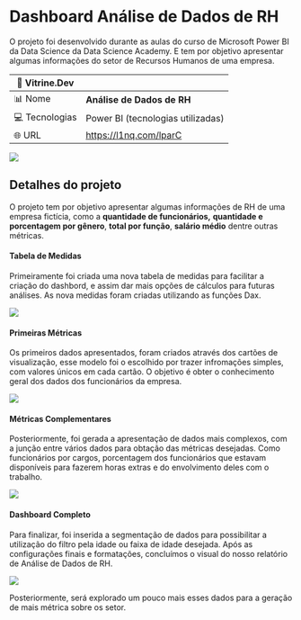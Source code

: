 # Dashboard Análise de Dados de RH

O projeto foi desenvolvido durante as aulas do curso de Microsoft Power BI da Data Science da Data Science Academy. E tem por objetivo apresentar algumas informações do setor de Recursos Humanos de uma empresa.

| :rocket: Vitrine.Dev |    |
| -------------  | --- |
| :bar_chart: Nome        | **Análise de Dados de RH**
| :computer: Tecnologias | Power BI (tecnologias utilizadas)
| :globe_with_meridians: URL         | https://l1nq.com/lparC


<!-- Inserir imagem com a #vitrinedev ao final do link -->
![](https://github.com/gitmattalves/Dashboard_analise_de_dados_de_RH/blob/main/postrh_blog-768x480.png#vitrinedev)

## Detalhes do projeto

O projeto tem por objetivo apresentar algumas informações de RH de uma empresa fictícia, como a **quantidade de funcionários,** **quantidade e porcentagem por gênero**, **total por função**, **salário médio** dentre outras métricas.

#### Tabela de Medidas

Primeiramente foi criada uma nova tabela de medidas para facilitar a criação do dashbord, e assim dar mais opções de cálculos para futuras análises. As nova medidas foram criadas utilizando as funções Dax.

![](https://github.com/gitmattalves/Dashboard_analise_de_dados_de_RH/blob/main/tabela%20de%20medidas.png#vitrinedev)

#### Primeiras Métricas

Os primeiros dados apresentados, foram criados através dos cartões de visualização, esse modelo foi o escolhido por trazer infromações simples, com valores únicos em cada cartão. O objetivo é obter o conhecimento geral dos dados dos funcionários da empresa.

![](https://github.com/gitmattalves/Dashboard_analise_de_dados_de_RH/blob/main/primeiras%20medidas.png#vitrinedev)

#### Métricas Complementares

Posteriormente, foi gerada a apresentação de dados mais complexos, com a junção entre vários dados para obtação das métricas desejadas.
Como funcionários por cargos, porcentagem dos funcionários que estavam disponíveis para fazerem horas extras e do envolvimento deles com o trabalho.

![](https://github.com/gitmattalves/Dashboard_analise_de_dados_de_RH/blob/main/metricas_complexas.png#vitrinedev)

#### Dashboard Completo

Para finalizar, foi inserida a segmentação de dados para possibilitar a utilização do filtro pela idade ou faixa de idade desejada.
Após as configurações finais e formatações, concluímos o visual do nosso relatório de Análise de Dados de RH.

![](https://github.com/gitmattalves/Dashboard_analise_de_dados_de_RH/blob/main/painelcompleto.png#vitrinedev)

Posteriormente, será explorado um pouco mais esses dados para a geração de mais métrica sobre os setor.
